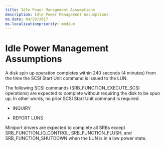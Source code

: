 ```yaml
---
title: Idle Power Management Assumptions
description: Idle Power Management Assumptions
ms.date: 04/20/2017
ms.localizationpriority: medium
---
```


# Idle Power Management Assumptions

A disk spin up operation completes within 240 seconds (4 minutes) from the time the SCSI Start Unit command is issued to the LUN.

The following SCSI commands (SRB_FUNCTION_EXECUTE_SCSI operations) are expected to complete without requiring the disk to be spun up. In other words, no prior SCSI Start Unit command is required.

- INQUIRY

- REPORT LUNS

Miniport drivers are expected to complete all SRBs except SRB_FUNCTION_IO_CONTROL, SRB_FUNCTION_FLUSH, and SRB_FUNCTION_SHUTDOWN when the LUN is in a low power state.
